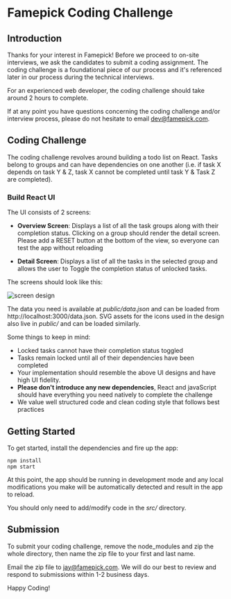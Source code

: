 # Famepick Coding Challenge

## Introduction

Thanks for your interest in Famepick! Before we proceed to on-site interviews, we ask the candidates to submit a coding assignment. The coding challenge is
a foundational piece of our process and it's referenced later in our process during the technical 
interviews.

For an experienced web developer, the coding challenge should take around 2 hours to 
complete.

If at any point you have questions concerning the coding challenge and/or interview process, please
do not hesitate to email dev@famepick.com.

## Coding Challenge

The coding challenge revolves around building a todo list on React. Tasks belong to groups and can have
dependencies on one another (i.e. if task X depends on task Y & Z, task X cannot be completed until
task Y & Task Z are completed).

### Build React UI

The UI consists of 2 screens:

* **Overview Screen**: Displays a list of all the task groups along with their completion status. Clicking on 
  a group should render the detail screen. Please add a RESET button at the bottom of the view, so everyone can test the app without reloading

* **Detail Screen**: Displays a list of all the tasks in the selected group and allows the user to Toggle 
  the completion status of unlocked tasks.

The screens should look like this:

![screen design](https://user-images.githubusercontent.com/314351/56453206-d1ec2580-62f3-11e9-83d7-67aff2e1deef.png)

The data you need is available at _public/data.json_ and can 
be loaded from http://localhost:3000/data.json. SVG assets for the icons used in the design 
also live in _public/_ and can be loaded similarly.

Some things to keep in mind:

* Locked tasks cannot have their completion status toggled
* Tasks remain locked until all of their dependencies have been completed
* Your implementation should resemble the above UI designs and have high UI fidelity.
* **Please don't introduce any new dependencies**, React and javaScript should have everything you need natively to complete
  the challenge
* We value well structured code and clean coding style that follows best practices

## Getting Started

To get started, install the dependencies and fire up the app:

```
npm install
npm start
```

At this point, the app should be running in development mode and any local modifications you make
will be automatically detected and result in the app to reload.

You should only need to add/modify code in the _src/_ directory.

## Submission

To submit your coding challenge, remove the node_modules and zip the whole directory, then name the zip file to your first and last name.


Email the zip file to jay@famepick.com. We will do our 
best to review and respond to submissions within 1-2 business days.

Happy Coding!
